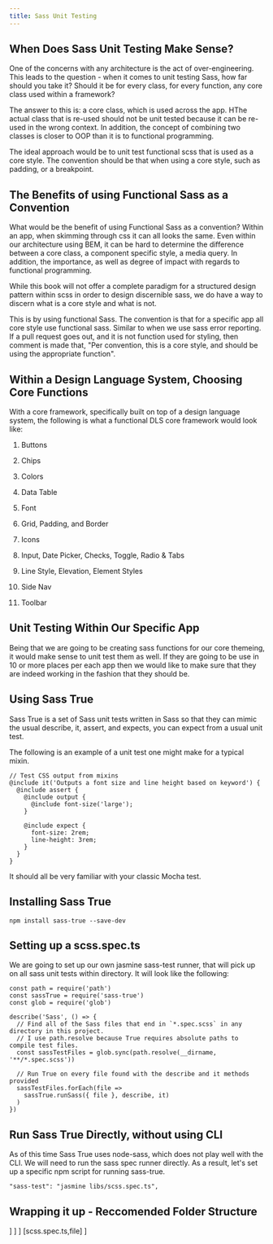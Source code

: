 ```yaml
---
title: Sass Unit Testing
---
```


 When Does Sass Unit Testing Make Sense? 
----------------------------------------

One of the concerns with any architecture is the act of
over-engineering. This leads to the question - when it comes to unit
testing Sass, how far should you take it? Should it be for every class,
for every function, any core class used within a framework?

The answer to this is: a core class, which is used across the app. HThe
actual class that is re-used should not be unit tested because it can be
re-used in the wrong context. In addition, the concept of combining two
classes is closer to OOP than it is to functional programming.

The ideal approach would be to unit test functional scss that is used as
a core style. The convention should be that when using a core style,
such as padding, or a breakpoint.

 The Benefits of using Functional Sass as a Convention 
------------------------------------------------------

What would be the benefit of using Functional Sass as a convention?
Within an app, when skimming through css it can all looks the same. Even
within our architecture using BEM, it can be hard to determine the
difference between a core class, a component specific style, a media
query. In addition, the importance, as well as degree of impact with
regards to functional programming.

While this book will not offer a complete paradigm for a structured
design pattern within scss in order to design discernible sass, we do
have a way to discern what is a core style and what is not.

This is by using functional Sass. The convention is that for a specific
app all core style use functional sass. Similar to when we use sass
error reporting. If a pull request goes out, and it is not function used
for styling, then comment is made that, \"Per convention, this is a core
style, and should be using the appropriate function\".

 Within a Design Language System, Choosing Core Functions 
---------------------------------------------------------

With a core framework, specifically built on top of a design language
system, the following is what a functional DLS core framework would look
like:

1.  Buttons

2.  Chips

3.  Colors

4.  Data Table

5.  Font

6.  Grid, Padding, and Border

7.  Icons

8.  Input, Date Picker, Checks, Toggle, Radio & Tabs

9.  Line Style, Elevation, Element Styles

10. Side Nav

11. Toolbar

 Unit Testing Within Our Specific App 
-------------------------------------

Being that we are going to be creating sass functions for our core
themeing, it would make sense to unit test them as well. If they are
going to be use in 10 or more places per each app then we would like to
make sure that they are indeed working in the fashion that they should
be.

 Using Sass True 
----------------

Sass True is a set of Sass unit tests written in Sass so that they can
mimic the usual describe, it, assert, and expects, you can expect from a
usual unit test.

The following is an example of a unit test one might make for a typical
mixin.

    // Test CSS output from mixins
    @include it('Outputs a font size and line height based on keyword') {
      @include assert {
        @include output {
          @include font-size('large');
        }

        @include expect {
          font-size: 2rem;
          line-height: 3rem;
        }
      }
    }

It should all be very familiar with your classic Mocha test.

 Installing Sass True 
---------------------

    npm install sass-true --save-dev

 Setting up a scss.spec.ts 
--------------------------

We are going to set up our own jasmine sass-test runner, that will pick
up on all sass unit tests within directory. It will look like the
following:

    const path = require('path')
    const sassTrue = require('sass-true')
    const glob = require('glob')

    describe('Sass', () => {
      // Find all of the Sass files that end in `*.spec.scss` in any directory in this project.
      // I use path.resolve because True requires absolute paths to compile test files.
      const sassTestFiles = glob.sync(path.resolve(__dirname, '**/*.spec.scss'))

      // Run True on every file found with the describe and it methods provided
      sassTestFiles.forEach(file =>
        sassTrue.runSass({ file }, describe, it)
      )
    })

 Run Sass True Directly, without using CLI 
------------------------------------------

As of this time Sass True uses node-sass, which does not play well with
the CLI. We will need to run the sass spec runner directly. As a result,
let's set up a specific npm script for running sass-true.

    "sass-test": "jasmine libs/scss.spec.ts",

 Wrapping it up - Reccomended Folder Structure 
----------------------------------------------

\] \] \] \[scss.spec.ts,file\] \]
